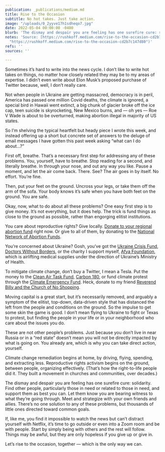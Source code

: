 ```yaml
---
publication: _publications/medium.md
title: Rise to the Occasion
subtitle: No hot takes. Just take action.
image: "/uploads/0_2yyve17h1sdheqo7.jpg"
date: 2022-05-04 00:00:00 -0400
blurb: 'The dismay and despair you are feeling has one surefire cure: solidarity.'
notes: 'Source: [https://rushkoff.medium.com/rise-to-the-occasion-cd2b7c147d80](https://rushkoff.medium.com/rise-to-the-occasion-cd2b7c147d80
  "https://rushkoff.medium.com/rise-to-the-occasion-cd2b7c147d80")'
refs: ''
sources: ''

---
```

Sometimes it’s hard to write into the news cycle. I don’t like to write hot takes on things, no matter how closely related they may be to my areas of expertise. I didn’t even write about Elon Musk’s proposed purchase of Twitter because, well, I don’t really care.

Not when people in Ukraine are getting massacred, democracy is in peril, America has passed one million Covid deaths, the climate is ignored, a special bird in Hawaii went extinct, a big chunk of glacier broke off the ice cap, teen suicide is skyrocketing, New Mexico burns, and — oh yes — Roe V Wade is about to be overturned, making abortion illegal in majority of US states.

So I’m shelving the typical heartfelt but heady piece I wrote this week, and instead offering up a short but concrete set of answers to the deluge of email messages I have gotten this past week asking “what can I do about…?”

First off, breathe. That’s a necessary first step for addressing any of these problems. You, yourself, have to breathe. Stop reading for a second, and literally breathe. In through your nose, and out any way you like. Pause a moment, and let the air come back. There. See? The air goes in by itself. No effort. You’re fine.

Then, put your feet on the ground. Uncross your legs, or take them off the arm of the sofa. Your body knows it’s safe when you have both feet on the ground. You are safe.

Okay, now, what to do about all these problems? One easy first step is to give money. It’s not everything, but it does help. The trick is fund things as close to the ground as possible, rather than engorging elitist institutions.

You care about reproductive rights? Give locally. [Donate to your regional abortion fund](https://www.thecut.com/article/donate-abortion-fund-roe-v-wade-how-to-help.html) right now. Or give to all of them, by donating to the [National Network of Abortion Funds](https://donate.abortionfunds.org/give/323375/#!/donation/checkout).

You’re concerned about Ukraine? Gosh, you’ve got the [Ukraine Crisis Fund](https://my.care.org/site/Donation2), [Doctors Without Borders](https://www.doctorswithoutborders.org/what-we-do/where-we-work/ukraine), or the charity I support myself, [Afya Foundation](https://afyafoundation.org/campaign/ukraine/), which is airlifting medical supplies under the direction of Ukraine’s Ministry of Health.

To mitigate climate change, don’t buy a Twitter, I mean a Tesla. Put the money to the [Clean Air Task Fund](https://www.catf.us/), [Carbon 180](https://carbon180.org/), or fund climate protest through the [Climate Emergency Fund](https://www.climateemergencyfund.org/). Heck, donate to my friend [Reverend Billy and the Church of No Shopping](https://revbilly.com/).

Moving capital is a great start, but it’s necessarily removed, and arguably a symptom of the elitist, top-down, data-driven style that has distanced the left from the people and conditions on the ground. So the impulse to get some skin the game is good. I don’t mean flying to Ukraine to fight or Texas to protest, but finding the people in your life or in your neighborhood who care about the issues you do.

These are not other people’s problems. Just because you don’t live in near Russia or in a “red state” doesn’t mean you will not be directly impacted by what is going on. You already are, which is why you can take direct action, yourself.

Climate change remediation begins at home, by driving, flying, spending, and extracting less. Reproductive rights activism begins on the ground, between people, organizing effectively. (That’s how the right-to-life people did it. They built a movement in churches and communities, over decades.)

The dismay and despair you are feeling has one surefire cure: solidarity. Find other people, particularly those in need or related to those in need, and support them as best you can. Let them know you are bearing witness to what they’re going through. Meet and strategize with your own friends and allies. There’s no one solution to any of these problems, but thousands of little ones directed toward common goals.

If, like me, you find it impossible to watch the news but can’t distract yourself with Netflix, it’s time to go outside or even into a Zoom room and be with people. Start by simply being with others and the rest will follow. Things may be awful, but they are only hopeless if you give up or give in.

Let’s rise to the occasion, together — which is the only way we can.